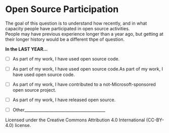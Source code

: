 # Open Source Participation
The goal of this question is to understand how recently, and in what capacity people have participated in open source activities.   
People may have previous experience longer than a year ago, but getting at their longer history would be a different thpe of question.

**In the LAST YEAR...**
- [ ] As part of my work, I have used open source code.
- [ ] As part of my work, I have used open source code.As part of my work, I have used open source code.
- [ ] As part of my work, I have contributed to a not-Microsoft-sponsored open source project.
- [ ] As part of my work, I have released open source.
- [ ] Other________________________________________




Licensed under the Creative Commons Attribution 4.0 International (CC-BY-4.0) license.